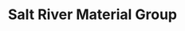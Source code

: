 ---
title: "Salt River Material Group"
url: /phoenix/salt-river-material-group/
shop: Großhandel
---
